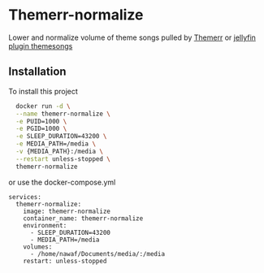 
# Themerr-normalize

Lower and normalize volume of theme songs pulled by [Themerr](https://github.com/LizardByte/Themerr-jellyfin) or [jellyfin plugin themesongs](https://github.com/danieladov/jellyfin-plugin-themesongs) 



## Installation

To install this project 

```bash
  docker run -d \
  --name themerr-normalize \
  -e PUID=1000 \
  -e PGID=1000 \
  -e SLEEP_DURATION=43200 \
  -e MEDIA_PATH=/media \
  -v {MEDIA_PATH}:/media \
  --restart unless-stopped \
  themerr-normalize

```

or use the docker-compose.yml 

```docker-compse
services:
  themerr-normalize:
    image: themerr-normalize
    container_name: themerr-normalize
    environment:
      - SLEEP_DURATION=43200
      - MEDIA_PATH=/media
    volumes:
      - /home/nawaf/Documents/media/:/media
    restart: unless-stopped
```
